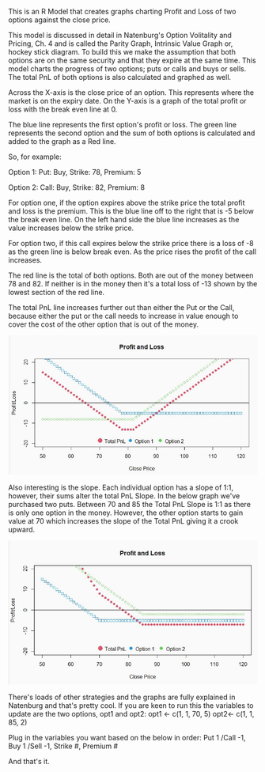 
This is an R Model that creates graphs charting Profit and Loss of two options against the close price. 

This model is discussed in detail in Natenburg's Option Volitality and Pricing, Ch. 4 and is called the Parity Graph, Intrinsic Value Graph or, hockey stick diagram. To build this we make the assumption that both options are on the same security and that they expire at the same time. This model charts the progress of two options; puts or calls and buys or sells. The total PnL of both options is also calculated and graphed as well.

Across the X-axis is the close price of an option. This represents where the market is on the expiry date. On the Y-axis is a graph of the total profit or loss with the break even line at 0.

The blue line represents the first option's profit or loss. The green line represents the second option and the sum of both options is calculated and added to the graph as a Red line. 

So, for example: 

Option 1:
Put: Buy,
Strike: 78,
Premium: 5

Option 2:
Call: Buy,
Strike: 82,
Premium: 8

For option one, if the option expires above the strike price the total profit and loss is the premium. This is the blue line off to the right that is -5 below the break even line. On the left hand side the blue line increases as the value increases below the strike price. 

For option two, if this call expires below the strike price there is a loss of -8 as the green line is below break even. As the price rises the profit of the call increases. 

The red line is the total of both options. Both are out of the money between 78 and 82. If neither is in the money then it's a total loss of -13 shown by the lowest section of the red line. 

The total PnL line increases further out than either the Put or the Call, because either the put or the call needs to increase in value enough to cover the cost of the other option that is out of the money. 

![test](https://github.com/JP-Anthony/option_strategy/blob/master/put785_call828.JPG?raw=true)

Also interesting is the slope. Each individual option has a slope of 1:1, however, their sums alter the total PnL Slope. In the below graph we've purchased two puts. Between 70 and 85 the Total PnL Slope is 1:1 as there is only one option in the money. However, the other option starts to gain value at 70 which increases the slope of the Total PnL giving it a crook upward. 

![test](https://github.com/JP-Anthony/option_strategy/blob/master/twoputs.JPG?raw=true)

There's loads of other strategies and the graphs are fully explained in Natenburg and that's pretty cool. If you are keen to run this the variables to update are the two options, opt1 and opt2:
opt1 <- c(1, 1, 70, 5)
opt2<- c(1, 1, 85, 2)

Plug in the variables you want based on the below in order:
Put 1 /Call -1,
Buy 1 /Sell -1,
Strike #,
Premium #

And that's it. 

